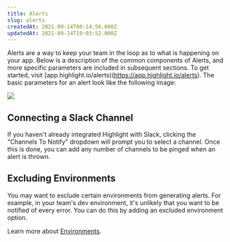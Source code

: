 ```yaml
---
title: Alerts
slug: alerts
createdAt: 2021-09-14T00:14:56.000Z
updatedAt: 2021-09-14T19:03:52.000Z
---
```


Alerts are a way to keep your team in the loop as to what is happening on your app. Below is a description of the common components of Alerts, and more specific parameters are included in subsequent sections. To get started, visit [app.highlight.io/alerts)(https://app.highlight.io/alerts). The basic parameters for an alert look like the following image:

![](https://archbee-image-uploads.s3.amazonaws.com/XPwQFz8tul7ogqGkmtA0y/NqoXlpImTuC1Hc_41ekn5_5d8b382-alerts-basic.png)

## Connecting a Slack Channel

If you haven't already integrated Highlight with Slack, clicking the "Channels To Notify" dropdown will prompt you to select a channel. Once this is done, you can add any number of channels to be pinged when an alert is thrown.

## Excluding Environments

You may want to exclude certain environments from generating alerts. For example, in your team's dev environment, it's unlikely that you want to be notified of every error. You can do this by adding an excluded environment option.

Learn more about [Environments](../6_product-features/environments.md).
